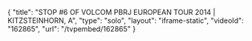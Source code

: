 {
    "title": "STOP #6 OF VOLCOM PBRJ EUROPEAN TOUR 2014 | KITZSTEINHORN, A",
    "type": "solo",
    "layout": "iframe-static",
    "videoId": "162865",
    "url": "\/tvpembed\/162865"
}
